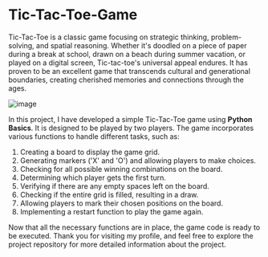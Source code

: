 # Tic-Tac-Toe-Game
Tic-Tac-Toe is a classic game focusing on strategic thinking, problem-solving, and spatial reasoning. Whether it's doodled on a piece of paper during a break at school, drawn on a beach during summer vacation, or played on a digital screen, Tic-tac-toe's universal appeal endures. It has proven to be an excellent game that transcends cultural and generational boundaries, creating cherished memories and connections through the ages.

![image](https://github.com/Ruchita019/Tic-Tac-Toe-Game/assets/97290814/6bf45f0b-c8d2-420a-b9ba-0344ddf5096e)



In this project, I have developed a simple Tic-Tac-Toe game using **Python Basics**. It is designed to be played by two players. The game incorporates various functions to handle different tasks, such as:

1. Creating a board to display the game grid.
2. Generating markers ('X' and 'O') and allowing players to make choices.
3. Checking for all possible winning combinations on the board.
4. Determining which player gets the first turn.
5. Verifying if there are any empty spaces left on the board.
6. Checking if the entire grid is filled, resulting in a draw.
7. Allowing players to mark their chosen positions on the board.
8. Implementing a restart function to play the game again.

Now that all the necessary functions are in place, the game code is ready to be executed. 
Thank you for visiting my profile, and feel free to explore the project repository for more detailed information about the project.
